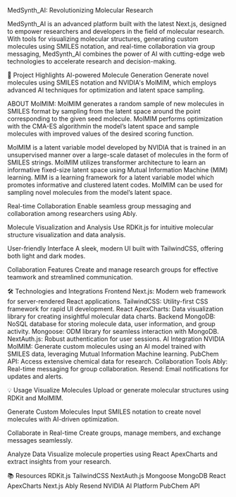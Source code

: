 MedSynth_AI: Revolutionizing Molecular Research

MedSynth_AI is an advanced platform built with the latest Next.js, designed to empower researchers and developers in the field of molecular research. With tools for visualizing molecular structures, generating custom molecules using SMILES notation, and real-time collaboration via group messaging, MedSynth_AI combines the power of AI with cutting-edge web technologies to accelerate research and decision-making.

🚀 Project Highlights
AI-powered Molecule Generation
Generate novel molecules using SMILES notation and NVIDIA's MolMIM, which employs advanced AI techniques for optimization and latent space sampling.

ABOUT MolMIM:
MolMIM generates a random sample of new molecules in SMILES format by sampling from the latent space around the point corresponding to the given seed molecule. 
MolMIM performs optimization with the CMA-ES algorithmin the model’s latent space and sample molecules with improved values of the desired scoring function.

MolMIM is a latent variable model developed by NVIDIA that is trained in an unsupervised manner over a large-scale dataset of molecules in the form of SMILES strings. 
MolMIM utilizes transformer architecture to learn an informative fixed-size latent space using Mutual Information Machine (MIM) learning. 
MIM is a learning framework for a latent variable model which promotes informative and clustered latent codes. MolMIM can be used for sampling novel molecules from the model’s latent space.

Real-time Collaboration
Enable seamless group messaging and collaboration among researchers using Ably.

Molecule Visualization and Analysis
Use RDKit.js for intuitive molecular structure visualization and data analysis.

User-friendly Interface
A sleek, modern UI built with TailwindCSS, offering both light and dark modes.

Collaboration Features
Create and manage research groups for effective teamwork and streamlined communication.

🛠️ Technologies and Integrations
Frontend
Next.js: Modern web framework for server-rendered React applications.
TailwindCSS: Utility-first CSS framework for rapid UI development.
React ApexCharts: Data visualization library for creating insightful molecular data charts.
Backend
MongoDB: NoSQL database for storing molecule data, user information, and group activity.
Mongoose: ODM library for seamless interaction with MongoDB.
NextAuth.js: Robust authentication for user sessions.
AI Integration
NVIDIA MolMIM: Generate custom molecules using an AI model trained with SMILES data, leveraging Mutual Information Machine learning.
PubChem API: Access extensive chemical data for research.
Collaboration Tools
Ably: Real-time messaging for group collaboration.
Resend: Email notifications for updates and alerts.

💡 Usage
Visualize Molecules
Upload or generate molecular structures using RDKit and MolMIM.

Generate Custom Molecules
Input SMILES notation to create novel molecules with AI-driven optimization.

Collaborate in Real-time
Create groups, manage members, and exchange messages seamlessly.

Analyze Data
Visualize molecule properties using React ApexCharts and extract insights from your research.

📚 Resources
RDKit.js
TailwindCSS
NextAuth.js
Mongoose
MongoDB
React ApexCharts
Next.js
Ably
Resend
NVIDIA AI Platform
PubChem API


